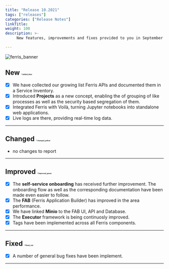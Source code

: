 ```yaml
---
title: "Release 10.2021"
tags: ["releases"]
categories: ["Release Notes"]
linkTitle:
weight: 100
description: >-
     New features, improvements and fixes provided to you in September and October 2021.

---
```


![ferris_banner](/images/ferris_banner.png)



## New <img src="/images/added_blue.png" alt="added_blue" style="zoom:25%;" />

- [x] We have collected our growing list Ferris APIs and documented them in a Service Inventory.
- [x] Introduced **Projects** as a new concept, enabling the of grouping of like processes as well as the security based segregation of them.
- [x] Integrated Ferris with Voilà, turning Jupyter notebooks into standalone web applications.
- [x] Live logs are there, providing real-time log data.

---

## Changed <img src="/images/changed_yellow.png" alt="changed_yellow" style="zoom:25%;" />

- no changes to report

---

## Improved <img src="/images/improved_green.png" alt="improved_green" style="zoom:25%;" />

- [x] The **self-service onboarding** has received further improvement. The onboarding flow as well as the corresponding documentation have been made even easier to follow.
- [x] The **FAB** (Ferris Application Builder) has improved in the area performance.
- [x] We have linked **Minio** to the FAB UI, API and Database.
- [x] The **Executor** framework is being continuosly improved.
- [x] Tags have been implemented across all Ferris components.

---

## Fixed <img src="/images/fixed_red.png" alt="fixed_red" style="zoom:25%;" />

- [x] A number of general bug fixes have been implement.

---

